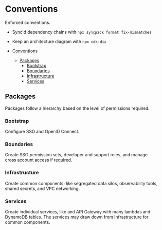 # Conventions

Enforced conventions.

- Sync'd dependency chains with `npx syncpack format fix-mismatches`
- Keep an architecture diagram with `npx cdk-dia`

- [Conventions](#conventions)
  - [Packages](#packages)
    - [Bootstrap](#bootstrap)
    - [Boundaries](#boundaries)
    - [Infrastructure](#infrastructure)
    - [Services](#services)

## Packages

Packages follow a hierarchy based on the level of permissions required.

### Bootstrap

Configure SSO and OpenID Connect.

### Boundaries

Create SSO permission sets, developer and support roles, and manage cross account access if required.

### Infrastructure

Create common components; like segregated data silos, observability tools, shared secrets, and VPC networking.

### Services

Create individual services, like and API Gateway with many lambdas and DynamoDB tables. The services may draw down from Infrastructure for common components.


